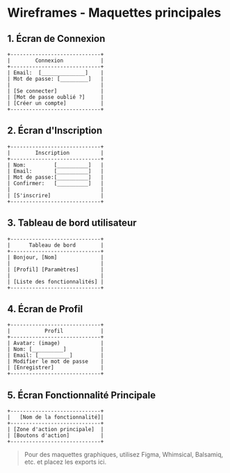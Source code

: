 # Wireframes - Maquettes principales

## 1. Écran de Connexion

```
+-----------------------------+
|        Connexion            |
+-----------------------------+
| Email:  [______________]    |
| Mot de passe: [_________]   |
|                             |
| [Se connecter]              |
| [Mot de passe oublié ?]     |
| [Créer un compte]           |
+-----------------------------+
```

## 2. Écran d'Inscription

```
+-----------------------------+
|        Inscription          |
+-----------------------------+
| Nom:         [__________]   |
| Email:       [__________]   |
| Mot de passe:[__________]   |
| Confirmer:   [__________]   |
|                             |
| [S'inscrire]                |
+-----------------------------+
```

## 3. Tableau de bord utilisateur

```
+-----------------------------+
|      Tableau de bord        |
+-----------------------------+
| Bonjour, [Nom]              |
|                             |
| [Profil] [Paramètres]       |
|                             |
| [Liste des fonctionnalités] |
+-----------------------------+
```

## 4. Écran de Profil

```
+-----------------------------+
|           Profil            |
+-----------------------------+
| Avatar: (image)             |
| Nom: [__________]           |
| Email: [__________]         |
| Modifier le mot de passe    |
| [Enregistrer]               |
+-----------------------------+
```

## 5. Écran Fonctionnalité Principale

```
+-----------------------------+
|   [Nom de la fonctionnalité]|
+-----------------------------+
| [Zone d'action principale]  |
| [Boutons d'action]          |
+-----------------------------+
```

> Pour des maquettes graphiques, utilisez Figma, Whimsical, Balsamiq, etc. et placez les exports ici. 